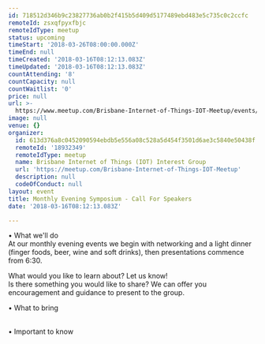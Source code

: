 ```yaml
---
id: 718512d346b9c23827736ab0b2f415b5d409d5177489ebd483e5c735c0c2ccfc
remoteId: zsxqfpyxfbjc
remoteIdType: meetup
status: upcoming
timeStart: '2018-03-26T08:00:00.000Z'
timeEnd: null
timeCreated: '2018-03-16T08:12:13.083Z'
timeUpdated: '2018-03-16T08:12:13.083Z'
countAttending: '8'
countCapacity: null
countWaitlist: '0'
price: null
url: >-
  https://www.meetup.com/Brisbane-Internet-of-Things-IOT-Meetup/events/248418817/
image: null
venue: {}
organizer:
  id: 613d376a8c0452090594ebdb5e556a08c528a5d454f3501d6ae3c5840e50438f
  remoteId: '18932349'
  remoteIdType: meetup
  name: Brisbane Internet of Things (IOT) Interest Group
  url: 'https://meetup.com/Brisbane-Internet-of-Things-IOT-Meetup'
  description: null
  codeOfConduct: null
layout: event
title: Monthly Evening Symposium - Call For Speakers
date: '2018-03-16T08:12:13.083Z'

---
```

<p>• What we'll do<br/>At our monthly evening events we begin with networking and a light dinner (finger foods, beer, wine and soft drinks), then presentations commence from 6:30.</p> <p>What would you like to learn about? Let us know!<br/>Is there something you would like to share? We can offer you encouragement and guidance to present to the group.</p> <p>• What to bring</p> <p><br/>• Important to know</p>
